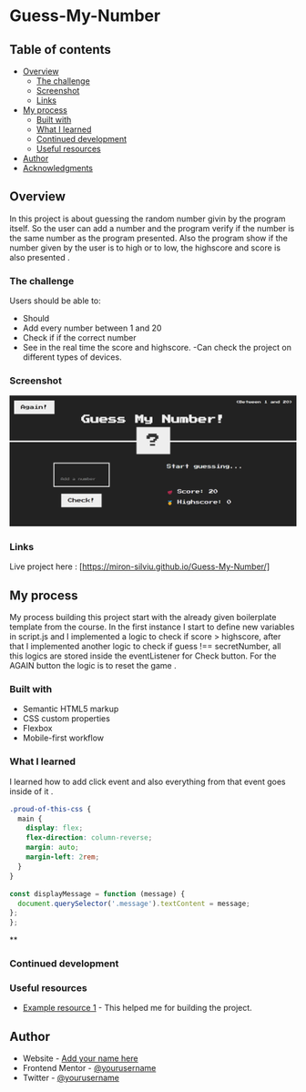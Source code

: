 # Guess-My-Number

## Table of contents

- [Overview](#overview)
  - [The challenge](#the-challenge)
  - [Screenshot](#screenshot)
  - [Links](#links)
- [My process](#my-process)
  - [Built with](#built-with)
  - [What I learned](#what-i-learned)
  - [Continued development](#continued-development)
  - [Useful resources](#useful-resources)
- [Author](#author)
- [Acknowledgments](#acknowledgments)

## Overview

In this project is about guessing the random number givin by the program itself. So the user can add a number and the program verify if the number is the same number as the program presented. Also the program show if the number given by the user is to high or to low, the highscore and score is also presented .

### The challenge

Users should be able to:

- Should
- Add every number between 1 and 20
- Check if if the correct number
- See in the real time the score and highscore.
  -Can check the project on different types of devices.

### Screenshot

![alt text](image-1.png)

### Links

Live project here : [https://miron-silviu.github.io/Guess-My-Number/]

## My process

My process building this project start with the already given boilerplate template from the course. In the first instance I start to define new variables in script.js and I implemented a logic to check if score > highscore, after that I implemented another logic to check if guess !== secretNumber, all this logics are stored inside the eventListener for Check button. For the AGAIN button the logic is to reset the game .

### Built with

- Semantic HTML5 markup
- CSS custom properties
- Flexbox
- Mobile-first workflow

### What I learned

I learned how to add click event and also everything from that event goes inside of it .

```css
.proud-of-this-css {
  main {
    display: flex;
    flex-direction: column-reverse;
    margin: auto;
    margin-left: 2rem;
  }
}
```

```js
const displayMessage = function (message) {
  document.querySelector('.message').textContent = message;
};
};
```

\*\*

### Continued development

### Useful resources

- [Example resource 1](https://www.udemy.com/course/the-complete-javascript-course/learn/lecture/22648403#overview) - This helped me for building the project.

## Author

- Website - [Add your name here](https://www.your-site.com)
- Frontend Mentor - [@yourusername](https://www.frontendmentor.io/profile/yourusername)
- Twitter - [@yourusername](https://www.twitter.com/yourusername)
